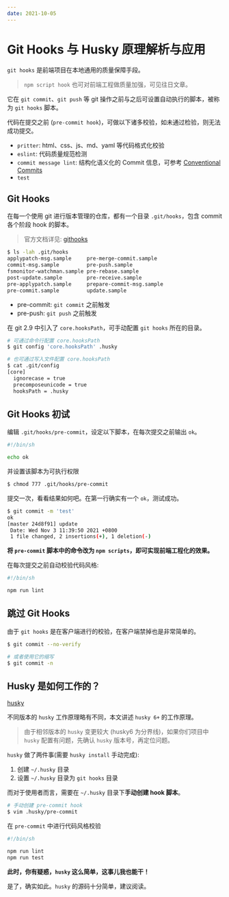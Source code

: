 ```yaml
---
date: 2021-10-05
---
```


# Git Hooks 与 Husky 原理解析与应用

`git hooks` 是前端项目在本地通用的质量保障手段。

> `npm script hook` 也可对前端工程做质量加强，可见往日文章。

它在 `git commit`、`git push` 等 git 操作之前与之后可设置自动执行的脚本，被称为 `git hooks` 脚本。

代码在提交之前 (`pre-commit hook`)，可做以下诸多校验，如未通过检验，则无法成功提交。

+ `pritter`: html、css、js、md、yaml 等代码格式化校验
+ `eslint`: 代码质量规范检测
+ `commit message lint`: 结构化语义化的 Commit 信息，可参考 [Conventional Commits](https://www.conventionalcommits.org/en/v1.0.0/)
+ `test`

## Git Hooks

在每一个使用 git 进行版本管理的仓库，都有一个目录 `.git/hooks`，包含 commit 各个阶段 hook 的脚本。

> 官方文档详见: [githooks](https://git-scm.com/docs/githooks)

``` bash
$ ls -lah .git/hooks
applypatch-msg.sample     pre-merge-commit.sample
commit-msg.sample         pre-push.sample
fsmonitor-watchman.sample pre-rebase.sample
post-update.sample        pre-receive.sample
pre-applypatch.sample     prepare-commit-msg.sample
pre-commit.sample         update.sample
```

+ pre-commit: `git commit` 之前触发
+ pre-push: `git push` 之前触发

在 git 2.9 中引入了 `core.hooksPath`，可手动配置 `git hooks` 所在的目录。

``` bash
# 可通过命令行配置 core.hooksPath
$ git config 'core.hooksPath' .husky

# 也可通过写入文件配置 core.hooksPath
$ cat .git/config
[core]
  ignorecase = true
  precomposeunicode = true
  hooksPath = .husky
```

## Git Hooks 初试

编辑 `.git/hooks/pre-commit`，设定以下脚本，在每次提交之前输出 `ok`。

``` bash
#!/bin/sh

echo ok
```

并设置该脚本为可执行权限

``` bash
$ chmod 777 .git/hooks/pre-commit
```

提交一次，看看结果如何吧。在第一行确实有一个 `ok`，测试成功。

``` bash
$ git commit -m 'test'
ok
[master 24d8f91] update
 Date: Wed Nov 3 11:39:50 2021 +0800
 1 file changed, 2 insertions(+), 1 deletion(-)
```

**将 `pre-commit` 脚本中的命令改为 `npm scripts`，即可实现前端工程化的效果。**

在每次提交之前自动校验代码风格:

``` bash
#!/bin/sh

npm run lint
```

## 跳过 Git Hooks

由于 `git hooks` 是在客户端进行的校验，在客户端禁掉也是非常简单的。

``` bash
$ git commit --no-verify

# 或者使用它的缩写
$ git commit -n
```

## Husky 是如何工作的？

[husky](https://github.com/typicode/husky) 

不同版本的 `husky` 工作原理略有不同，本文讲述 `husky 6+` 的工作原理。

> 由于相邻版本的 `husky` 变更较大 (husky6 为分界线)，如果你们项目中 `husky` 配置有问题，先确认 `husky` 版本号，再定位问题。

`husky` 做了两件事(需要 `husky install` 手动完成):

1. 创建 `~/.husky` 目录
1. 设置 `~/.husky` 目录为 `git hooks` 目录

而对于使用者而言，需要在 `~/.husky` 目录下**手动创建 hook 脚本**。

``` bash
# 手动创建 pre-commit hook
$ vim .husky/pre-commit
```

在 `pre-commit` 中进行代码风格校验

``` bash
#!/bin/sh

npm run lint
npm run test
```

**此时，你有疑惑，`husky` 这么简单，这事儿我也能干！**

是了，确实如此。`husky` 的源码十分简单，建议阅读。
